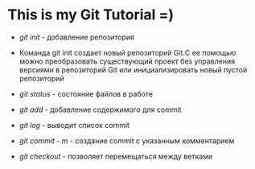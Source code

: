# This is my Git Tutorial =)

* *git init* - добавление репозитория
* Команда git init создает новый репозиторий Git.С ее помощью можно преобразовать существующий проект без управления версиями в репозиторий Git или инициализировать новый пустой репозиторий

* *git status* - состояние файлов в работе

* *git add* - добавление содержимого для commit

* *git log* - выводит список commit

* *git commit - m* - создание commit с указанным комментарием

* *git checkout* - позволяет перемещаться между ветками